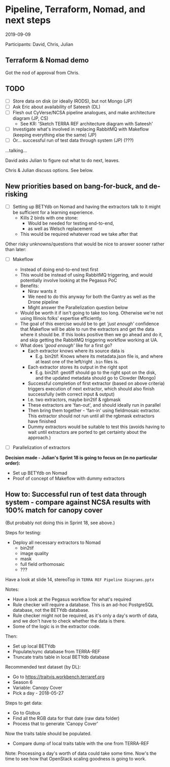 # Pipeline, Terraform, Nomad, and next steps

2019-09-09

Participants: David, Chris, Julian

## Terraform & Nomad demo

Got the nod of approval from Chris.


## TODO

- [ ] Store data on disk (or ideally IRODS), but not Mongo (JP)
- [ ] Ask Eric about availability of Sateesh (DL)
- [ ] Flesh out CyVerse/NCSA pipeline analogues, and make architecture diagram (JP, CS)
    - See KR: 'Sketch TERRA REF architecture diagram with Sateesh'
- [ ] Investigate what's involved in replacing RabbitMQ with Makeflow (keeping everything else the same) (JP)
- [ ] Or... successful run of test data through system (JP) (???)

...talking... 

David asks Julian to figure out what to do next, leaves.

Chris & Julian discuss options. See below.


## New priorities based on bang-for-buck, and de-risking

- [ ] Setting up BETYdb on Nomad and having the extractors talk to it might be sufficient for a learning experience.
    - Kills 2 birds with one stone: 
        - Would be needed for testing end-to-end, 
        - as well as Welsch replacement
    - This would be required whatever road we take after that

Other risky unknowns/questions that would be nice to answer sooner rather than later:

- [ ] Makeflow
    - Instead of doing end-to-end test first
    - This would be instead of using RabbitMQ triggering, and would potentially involve looking at the Pegasus PoC
    - Benefits: 
        - Nirav wants it
        - We need to do this anyway for both the Gantry as well as the Drone pipeline
        - Might answer the Parallelization question below
    - Would be worth it if isn't going to take too long. Otherwise we're not using Illinois folks' expertise efficiently.
    - The goal of this exercise would be to get _'just enough'_ confidence that Makeflow will be able to run the extractors and get the data where it should be. If this looks positive then we go ahead and do it, and skip getting the RabbitMQ triggering workflow working at UA.
    - What does _'good enough'_ like for a first go?
        - Each extractor knows where its source data is
            - E.g. bin2tif: Knows where its metadata.json file is, and where at least one of the left/right `.bin` files is.
        - Each extractor stores its output in the right spot
            - E.g. bin2tif: geotiff should go to the right spot on the disk, and the updated metadata should go to Clowder (Mongo)
        - Successful completion of first extractor (based on above criteria) triggers execution of next extractor, which should also finish successfully (with correct input & output)
        - I.e. two extractors, maybe bin2tif & rgbmask
        - These extractors are 'fan-out', and should ideally run in parallel
        - Then bring them together - 'fan-in' using fieldmosaic extractor. This extractor should not run until all the rgbmask extractors have finished
        - Dummy extractors would be suitable to test this (avoids having to wait until extractors are ported to get certainty about the approach.)

- [ ] Parallelization of extractors


**Decision made - Julian's Sprint 18 is going to focus on (in no particular order):**

- Set up BETYdb on Nomad
- Proof of concept of Makeflow with dummy extractors


## How to: Successful run of test data through system - compare against NCSA results with 100% match for canopy cover

(But probably not doing this in Sprint 18, see above.)

Steps for testing:

- Deploy all necessary extractors to Nomad
    - bin2tif
    - image quality
    - mask
    - full field orthomosaic
    - ???

Have a look at slide 14, stereoTop in `TERRA REF Pipeline Diagrams.pptx`

Notes: 

- Have a look at the Pegasus workflow for what's required
- Rule checker will require a database. This is an ad-hoc PostgreSQL database, not the BETYdb database.
- Rule checker might not be required, as it's only a day's worth of data, and we don't have to check whether the data is there.
- Some of the logic is in the extractor code.

Then:

- Set up local BETYdb
- Populate/sync database from TERRA-REF
- Truncate traits table in local BETYdb database

Recommended test dataset (by DL):

- Go to <https://traitvis.workbench.terraref.org>
- Season 6
- Variable: Canopy Cover
- Pick a day - 2018-05-27

Steps to get data:

- Go to Globus
- Find all the RGB data for that date (raw data folder)
- Process that to generate 'Canopy Cover'

Now the traits table should be populated.

- Compare dump of local traits table with the one from TERRA-REF

Note: Processing a day's worth of data could take some time. Now's the time to see how that OpenStack scaling goodness is going to work.